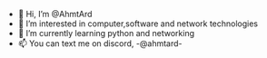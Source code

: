 - 👋 Hi, I’m @AhmtArd
- 👀 I’m interested in computer,software and network technologies
- 🌱 I’m currently learning python and networking
- 📫 You can text me on discord, -@ahmtard-
